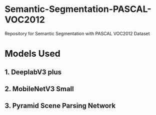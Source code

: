 # Semantic-Segmentation-PASCAL-VOC2012
Repository for Semantic Segmentation with PASCAL VOC2012 Dataset

# Models Used
## 1. DeeplabV3 plus
## 2. MobileNetV3 Small
## 3. Pyramid Scene Parsing Network

